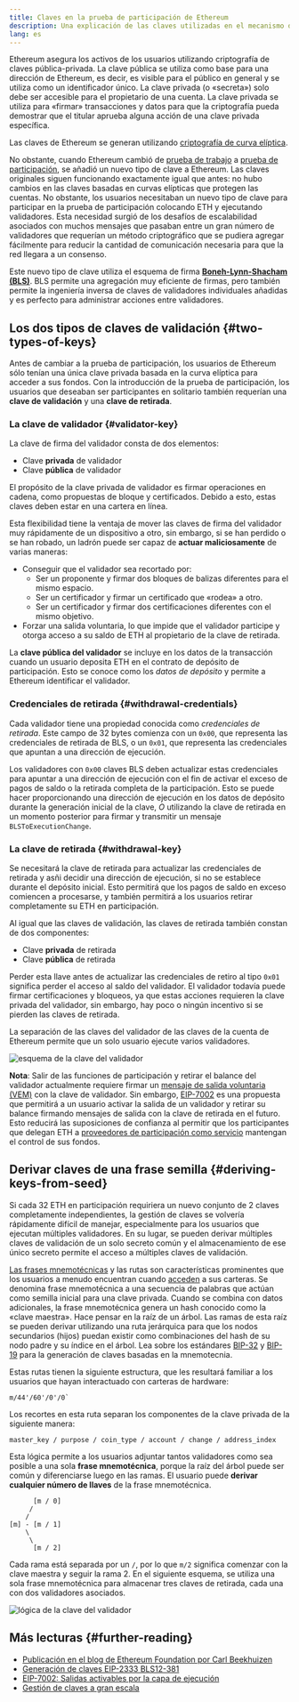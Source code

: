 ```yaml
---
title: Claves en la prueba de participación de Ethereum
description: Una explicación de las claves utilizadas en el mecanismo de consenso de prueba de participación de Ethereum
lang: es
---
```


Ethereum asegura los activos de los usuarios utilizando criptografía de claves pública-privada. La clave pública se utiliza como base para una dirección de Ethereum, es decir, es visible para el público en general y se utiliza como un identificador único. La clave privada (o «secreta») solo debe ser accesible para el propietario de una cuenta. La clave privada se utiliza para «firmar» transacciones y datos para que la criptografía pueda demostrar que el titular aprueba alguna acción de una clave privada específica.

Las claves de Ethereum se generan utilizando [criptografía de curva elíptica](https://en.wikipedia.org/wiki/Elliptic-curve_cryptography).

No obstante, cuando Ethereum cambió de [prueba de trabajo](/developers/docs/consensus-mechanisms/pow) a [prueba de participación](/developers/docs/consensus-mechanisms/pos), se añadió un nuevo tipo de clave a Ethereum. Las claves originales siguen funcionando exactamente igual que antes: no hubo cambios en las claves basadas en curvas elípticas que protegen las cuentas. No obstante, los usuarios necesitaban un nuevo tipo de clave para participar en la prueba de participación colocando ETH y ejecutando validadores. Esta necesidad surgió de los desafíos de escalabilidad asociados con muchos mensajes que pasaban entre un gran número de validadores que requerían un método criptográfico que se pudiera agregar fácilmente para reducir la cantidad de comunicación necesaria para que la red llegara a un consenso.

Este nuevo tipo de clave utiliza el esquema de firma [**Boneh-Lynn-Shacham (BLS)**](https://wikipedia.org/wiki/BLS_digital_signature). BLS permite una agregación muy eficiente de firmas, pero también permite la ingeniería inversa de claves de validadores individuales añadidas y es perfecto para administrar acciones entre validadores.

## Los dos tipos de claves de validación {#two-types-of-keys}

Antes de cambiar a la prueba de participación, los usuarios de Ethereum sólo tenían una única clave privada basada en la curva elíptica para acceder a sus fondos. Con la introducción de la prueba de participación, los usuarios que deseaban ser participantes en solitario también requerían una **clave de validación** y una **clave de retirada**.

### La clave de validador {#validator-key}

La clave de firma del validador consta de dos elementos:

- Clave **privada** de validador
- Clave **pública** de validador

El propósito de la clave privada de validador es firmar operaciones en cadena, como propuestas de bloque y certificados. Debido a esto, estas claves deben estar en una cartera en línea.

Esta flexibilidad tiene la ventaja de mover las claves de firma del validador muy rápidamente de un dispositivo a otro, sin embargo, si se han perdido o se han robado, un ladrón puede ser capaz de **actuar maliciosamente** de varias maneras:

- Conseguir que el validador sea recortado por:
  - Ser un proponente y firmar dos bloques de balizas diferentes para el mismo espacio.
  - Ser un certificador y firmar un certificado que «rodea» a otro.
  - Ser un certificador y firmar dos certificaciones diferentes con el mismo objetivo.
- Forzar una salida voluntaria, lo que impide que el validador participe y otorga acceso a su saldo de ETH al propietario de la clave de retirada.

La **clave pública del validador** se incluye en los datos de la transacción cuando un usuario deposita ETH en el contrato de depósito de participación. Esto se conoce como los _datos de depósito_ y permite a Ethereum identificar el validador.

### Credenciales de retirada {#withdrawal-credentials}

Cada validador tiene una propiedad conocida como _credenciales de retirada_. Este campo de 32 bytes comienza con un `0x00`, que representa las credenciales de retirada de BLS, o un `0x01`, que representa las credenciales que apuntan a una dirección de ejecución.

Los validadores con `0x00` claves BLS deben actualizar estas credenciales para apuntar a una dirección de ejecución con el fin de activar el exceso de pagos de saldo o la retirada completa de la participación. Esto se puede hacer proporcionando una dirección de ejecución en los datos de depósito durante la generación inicial de la clave, _O_ utilizando la clave de retirada en un momento posterior para firmar y transmitir un mensaje `BLSToExecutionChange`.

### La clave de retirada {#withdrawal-key}

Se necesitará la clave de retirada para actualizar las credenciales de retirada y asñi decidir una dirección de ejecución, si no se establece durante el depósito inicial. Esto permitirá que los pagos de saldo en exceso comiencen a procesarse, y también permitirá a los usuarios retirar completamente su ETH en participación.

Al igual que las claves de validación, las claves de retirada también constan de dos componentes:

- Clave **privada** de retirada
- Clave **pública** de retirada

Perder esta llave antes de actualizar las credenciales de retiro al tipo `0x01` significa perder el acceso al saldo del validador. El validador todavía puede firmar certificaciones y bloqueos, ya que estas acciones requieren la clave privada del validador, sin embargo, hay poco o ningún incentivo si se pierden las claves de retirada.

La separación de las claves del validador de las claves de la cuenta de Ethereum permite que un solo usuario ejecute varios validadores.

![esquema de la clave del validador](validator-key-schematic.png)

**Nota**: Salir de las funciones de participación y retirar el balance del validador actualmente requiere firmar un [mensaje de salida voluntaria (VEM)](https://mirror.xyz/ladislaus.eth/wmoBbUBes2Wp1_6DvP6slPabkyujSU7MZOFOC3QpErs&1) con la clave de validador. Sin embargo, [EIP-7002](https://eips.ethereum.org/EIPS/eip-7002) es una propuesta que permitirá a un usuario activar la salida de un validador y retirar su balance firmando mensajes de salida con la clave de retirada en el futuro. Esto reducirá las suposiciones de confianza al permitir que los participantes que delegan ETH a [proveedores de participación como servicio](/staking/saas/#what-is-staking-as-a-service) mantengan el control de sus fondos.

## Derivar claves de una frase semilla {#deriving-keys-from-seed}

Si cada 32 ETH en participación requiriera un nuevo conjunto de 2 claves completamente independientes, la gestión de claves se volvería rápidamente difícil de manejar, especialmente para los usuarios que ejecutan múltiples validadores. En su lugar, se pueden derivar múltiples claves de validación de un solo secreto común y el almacenamiento de ese único secreto permite el acceso a múltiples claves de validación.

[Las frases mnemotécnicas](https://en.bitcoinwiki.org/wiki/Mnemonic_phrase) y las rutas son características prominentes que los usuarios a menudo encuentran cuando [acceden](https://ethereum.stackexchange.com/questions/19055/what-is-the-difference-between-m-44-60-0-0-and-m-44-60-0) a sus carteras. Se denomina frase mnemotécnica a una secuencia de palabras que actúan como semilla inicial para una clave privada. Cuando se combina con datos adicionales, la frase mnemotécnica genera un hash conocido como la «clave maestra». Hace pensar en la raíz de un árbol. Las ramas de esta raíz se pueden derivar utilizando una ruta jerárquica para que los nodos secundarios (hijos) puedan existir como combinaciones del hash de su nodo padre y su índice en el árbol. Lea sobre los estándares [BIP-32](https://github.com/bitcoin/bips/blob/master/bip-0032.mediawiki) y [BIP-19](https://github.com/bitcoin/bips/blob/master/bip-0039.mediawiki) para la generación de claves basadas en la mnemotecnia.

Estas rutas tienen la siguiente estructura, que les resultará familiar a los usuarios que hayan interactuado con carteras de hardware:

```
m/44'/60'/0'/0`
```

Los recortes en esta ruta separan los componentes de la clave privada de la siguiente manera:

```
master_key / purpose / coin_type / account / change / address_index
```

Esta lógica permite a los usuarios adjuntar tantos validadores como sea posible a una sola **frase mnemotécnica**, porque la raíz del árbol puede ser común y diferenciarse luego en las ramas. El usuario puede **derivar cualquier número de llaves** de la frase mnemotécnica.

```
      [m / 0]
     /
    /
[m] - [m / 1]
    \
     \
      [m / 2]
```

Cada rama está separada por un `/`, por lo que `m/2` significa comenzar con la clave maestra y seguir la rama 2. En el siguiente esquema, se utiliza una sola frase mnemotécnica para almacenar tres claves de retirada, cada una con dos validadores asociados.

![lógica de la clave del validador](multiple-keys.png)

## Más lecturas {#further-reading}

- [Publicación en el blog de Ethereum Foundation por Carl Beekhuizen](https://blog.ethereum.org/2020/05/21/keys/)
- [Generación de claves EIP-2333 BLS12-381](https://eips.ethereum.org/EIPS/eip-2333)
- [EIP-7002: Salidas activables por la capa de ejecución](https://web.archive.org/web/20250125035123/https://research.2077.xyz/eip-7002-unpacking-improvements-to-staking-ux-post-merge)
- [Gestión de claves a gran escala](https://docs.ethstaker.cc/ethstaker-knowledge-base/scaled-node-operators/key-management-at-scale)
